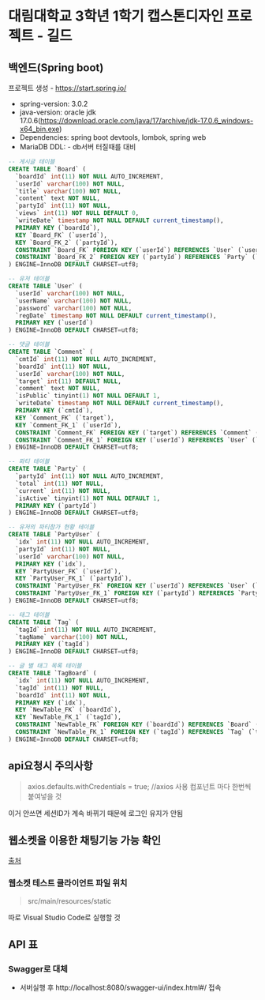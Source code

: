 # 대림대학교 3학년 1학기 캡스톤디자인 프로젝트 - 길드
## 백엔드(Spring boot)

프로젝트 생성 - https://start.spring.io/
- spring-version: 3.0.2
- java-version: oracle jdk 17.0.6(https://download.oracle.com/java/17/archive/jdk-17.0.6_windows-x64_bin.exe)
- Dependencies: spring boot devtools, lombok, spring web
- MariaDB DDL: - db서버 터질때를 대비
``` SQL
-- 게시글 테이블
CREATE TABLE `Board` (
  `boardId` int(11) NOT NULL AUTO_INCREMENT,
  `userId` varchar(100) NOT NULL,
  `title` varchar(100) NOT NULL,
  `content` text NOT NULL,
  `partyId` int(11) NOT NULL,
  `views` int(11) NOT NULL DEFAULT 0,
  `writeDate` timestamp NOT NULL DEFAULT current_timestamp(),
  PRIMARY KEY (`boardId`),
  KEY `Board_FK` (`userId`),
  KEY `Board_FK_2` (`partyId`),
  CONSTRAINT `Board_FK` FOREIGN KEY (`userId`) REFERENCES `User` (`userId`) ON DELETE CASCADE,
  CONSTRAINT `Board_FK_2` FOREIGN KEY (`partyId`) REFERENCES `Party` (`partyId`) ON DELETE CASCADE
) ENGINE=InnoDB DEFAULT CHARSET=utf8;

-- 유저 테이블
CREATE TABLE `User` (
  `userId` varchar(100) NOT NULL,
  `userName` varchar(100) NOT NULL,
  `password` varchar(100) NOT NULL,
  `regDate` timestamp NOT NULL DEFAULT current_timestamp(),
  PRIMARY KEY (`userId`)
) ENGINE=InnoDB DEFAULT CHARSET=utf8;

-- 댓글 테이블
CREATE TABLE `Comment` (
  `cmtId` int(11) NOT NULL AUTO_INCREMENT,
  `boardId` int(11) NOT NULL,
  `userId` varchar(100) NOT NULL,
  `target` int(11) DEFAULT NULL,
  `comment` text NOT NULL,
  `isPublic` tinyint(1) NOT NULL DEFAULT 1,
  `writeDate` timestamp NOT NULL DEFAULT current_timestamp(),
  PRIMARY KEY (`cmtId`),
  KEY `Comment_FK` (`target`),
  KEY `Comment_FK_1` (`userId`),
  CONSTRAINT `Comment_FK` FOREIGN KEY (`target`) REFERENCES `Comment` (`cmtId`) ON DELETE CASCADE,
  CONSTRAINT `Comment_FK_1` FOREIGN KEY (`userId`) REFERENCES `User` (`userId`)
) ENGINE=InnoDB DEFAULT CHARSET=utf8;

-- 파티 테이블
CREATE TABLE `Party` (
  `partyId` int(11) NOT NULL AUTO_INCREMENT,
  `total` int(11) NOT NULL,
  `current` int(11) NOT NULL,
  `isActive` tinyint(1) NOT NULL DEFAULT 1,
  PRIMARY KEY (`partyId`)
) ENGINE=InnoDB DEFAULT CHARSET=utf8;

-- 유저의 파티참가 현황 테이블
CREATE TABLE `PartyUser` (
  `idx` int(11) NOT NULL AUTO_INCREMENT,
  `partyId` int(11) NOT NULL,
  `userId` varchar(100) NOT NULL,
  PRIMARY KEY (`idx`),
  KEY `PartyUser_FK` (`userId`),
  KEY `PartyUser_FK_1` (`partyId`),
  CONSTRAINT `PartyUser_FK` FOREIGN KEY (`userId`) REFERENCES `User` (`userId`) ON DELETE CASCADE,
  CONSTRAINT `PartyUser_FK_1` FOREIGN KEY (`partyId`) REFERENCES `Party` (`partyId`) ON DELETE CASCADE
) ENGINE=InnoDB DEFAULT CHARSET=utf8;

-- 태그 테이블
CREATE TABLE `Tag` (
  `tagId` int(11) NOT NULL AUTO_INCREMENT,
  `tagName` varchar(100) NOT NULL,
  PRIMARY KEY (`tagId`)
) ENGINE=InnoDB DEFAULT CHARSET=utf8;

-- 글 별 태그 목록 테이블
CREATE TABLE `TagBoard` (
  `idx` int(11) NOT NULL AUTO_INCREMENT,
  `tagId` int(11) NOT NULL,
  `boardId` int(11) NOT NULL,
  PRIMARY KEY (`idx`),
  KEY `NewTable_FK` (`boardId`),
  KEY `NewTable_FK_1` (`tagId`),
  CONSTRAINT `NewTable_FK` FOREIGN KEY (`boardId`) REFERENCES `Board` (`boardId`),
  CONSTRAINT `NewTable_FK_1` FOREIGN KEY (`tagId`) REFERENCES `Tag` (`tagId`)
) ENGINE=InnoDB DEFAULT CHARSET=utf8;
```

## api요청시 주의사항
> axios.defaults.withCredentials = true; //axios 사용 컴포넌트 마다 한번씩 붙여넣을 것

이거 안쓰면 세션ID가 계속 바뀌기 때문에 로그인 유지가 안됨


## 웹소켓을 이용한 채팅기능 가능 확인
[출처](https://ssjeong.tistory.com/entry/JAVA-Spring-Boot%EC%97%90%EC%84%9C-WebSocket-%EA%B5%AC%EC%B6%95-%EB%B0%8F-%EC%82%AC%EC%9A%A9%ED%95%98%EA%B8%B0)
### 웹소켓 테스트 클라이언트 파일 위치
> src/main/resources/static

따로 Visual Studio Code로 실행할 것


## API 표
### Swagger로 대체
- 서버실행 후 http://localhost:8080/swagger-ui/index.html#/ 접속 
